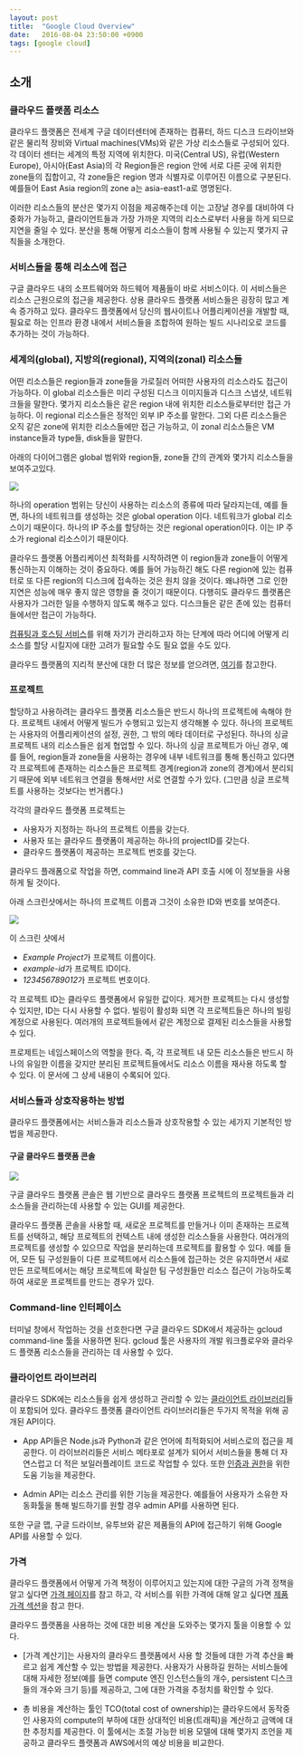 ```yaml
---
layout: post
title:  "Google Cloud Overview"
date:   2016-08-04 23:50:00 +0900
tags: [google cloud]
---
```


## 소개

### 클라우드 플랫폼 리소스

클라우드 플랫폼은 전세계 구글 데이터센터에 존재하는 컴퓨터, 하드 디스크 드라이브와 같은 물리적 장비와 Virtual machines(VMs)와 같은 가상 리소스들로 구성되어 있다. 각 데이터 센터는 세계의 특정 지역에 위치한다. 미국(Central US), 유럽(Western Europe), 아시아(East Asia)의 각 Region들은 region 안에 서로 다른 곳에 위치한 zone들의 집합이고, 각 zone들은 region 명과 식별자로 이루어진 이름으로 구분된다. 예를들어 East Asia region의 zone a는 asia-east1-a로 명명된다.

이러한 리소스들의 분산은 몇가지 이점을 제공해주는데 이는 고장날 경우를 대비하여 다중화가 가능하고, 클라이언트들과 가장 가까운 지역의 리소스로부터 사용을 하게 되므로 지연을 줄일 수 있다. 분산을 통해 어떻게 리소스들이 함께 사용될 수 있는지 몇가지 규칙들을 소개한다.

### 서비스들을 통해 리소스에 접근

구글 클라우드 내의 소프트웨어와 하드웨어 제품들이 바로 서비스이다. 이 서비스들은 리소스 근원으로의 접근을 제공한다. 상용 클라우드 플랫폼 서비스들은 굉장히 많고 계속 증가하고 있다. 클라우드 플랫폼에서 당신의 웹사이트나 어플리케이션을 개발할 때, 필요로 하는 인프라 환경 내에서 서비스들을 조합하여 원하는 빌드 시나리오로 코드를 추가하는 것이 가능하다.

### 세계의(global), 지방의(regional), 지역의(zonal) 리소스들

어떤 리소스들은 region들과 zone들을 가로질러 어떠한 사용자의 리소스라도 접근이 가능하다. 이 global 리소스들은 미리 구성된 디스크 이미지들과 디스크 스냅샷, 네트워크들을 말한다. 몇가지 리소스들은 같은 region 내에 위치한 리소스들로부터만 접근 가능하다. 이 regional 리소스들은 정적인 외부 IP 주소를 말한다. 그외 다른 리소스들은 오직 같은 zone에 위치한 리소스들에만 접근 가능하고, 이 zonal 리소스들은 VM instance들과 type들, disk들을 말한다.

아래의 다이어그램은 global 범위와 region들, zone들 간의 관계와 몇가지 리소스들을 보여주고있다.

![](http://yonghochoi.github.io/images/google-cloud/regions-zones.png)

하나의 operation 범위는 당신이 사용하는 리소스의 종류에 따라 달라지는데, 예를 들면, 하나의 네트워크를 생성하는 것은 global operation 이다. 네트워크가 global 리소스이기 때문이다. 하나의 IP 주소를 할당하는 것은 regional operation이다. 이는 IP 주소가 regional 리소스이기 때문이다.

클라우드 플랫폼 어플리케이션 최적화를 시작하려면 이 region들과 zone들이 어떻게 통신하는지 이해하는 것이 중요하다. 예를 들어 가능하긴 해도 다른 region에 있는 컴퓨터로 또 다른 region의 디스크에 접속하는 것은 원치 않을 것이다. 왜냐하면 그로 인한 지연은 성능에 매우 좋지 않은 영향을 줄 것이기 때문이다. 다행히도 클라우드 플랫폼은 사용자가 그러한 일을 수행하지 않도록 해주고 있다. 디스크들은 같은 존에 있는 컴퓨터들에서만 접근이 가능하다.

[컴퓨팅과 호스팅 서비스]를 위해 자기가 관리하고자 하는 단계에 따라 어디에 어떻게 리소스를 할당 시킬지에 대한 고려가 필요할 수도 필요 없을 수도 있다.

클라우드 플랫폼의 지리적 분산에 대한 더 많은 정보를 얻으려면, [여기]를 참고한다.

### 프로젝트

할당하고 사용하려는 클라우드 플랫폼 리소스들은 반드시 하나의 프로젝트에 속해야 한다. 프로젝트 내에서 어떻게 빌드가 수행되고 있는지 생각해볼 수 있다. 하나의 프로젝트는 사용자의 어플리케이션의 설정, 권한, 그 밖의 메타 데이터로 구성된다. 하나의 싱글 프로젝트 내의 리소스들은 쉽게 협업할 수 있다. 하나의 싱글 프로젝트가 아닌 경우, 예를 들어, region들과 zone들을 사용하는 경우에 내부 네트워크를 통해 통신하고 있다면 각 프로젝트에 존재하는 리소스들은 프로젝트 경계(region과 zone의 경계)에서 분리되기 때문에 외부 네트워크 연결을 통해서만 서로 연결할 수가 있다. (그만큼 싱글 프로젝트를 사용하는 것보다는 번거롭다.)

각각의 클라우드 플랫폼 프로젝트는

* 사용자가 지정하는 하나의 프로젝트 이름을 갖는다.
* 사용자 또는 클라우드 플랫폼이 제공하는 하나의 projectID를 갖는다.
* 클라우드 플랫폼이 제공하는 프로젝트 번호를 갖는다.

클라우드 플래폼으로 작업을 하면, commaind line과 API 호출 시에 이 정보들을 사용하게 될 것이다.

아래 스크린샷에서는 하나의 프로젝트 이름과 그것이 소유한 ID와 번호를 보여준다.

![](http://yonghochoi.github.io/images/google-cloud/console-ids.png)

이 스크린 샷에서

* *Example Project*가 프로젝트 이름이다.
* *example-id*가 프로젝트 ID이다.
* *123456789012*가 프로젝트 번호이다.

각 프로젝트 ID는 클라우드 플랫폼에서 유일한 값이다. 제거한 프로젝트는 다시 생성할 수 있지만, ID는 다시 사용할 수 없다. 빌링이 활성화 되면 각 프로젝트들은 하나의 빌링 계정으로 사용된다. 여러개의 프로젝트들에서 같은 계정으로 결제된 리소스들을 사용할 수 있다.

프로제트는 네임스페이스의 역할을 한다. 즉, 각 프로젝트 내 모든 리소스들은 반드시 하나의 유일한 이름을 갖지만 분리된 프로젝트들에서도 리소스 이름을 재사용 하도록 할 수 있다. 이 문서에 그 상세 내용이 수록되어 있다.

### 서비스들과 상호작용하는 방법

클라우드 플랫폼에서는 서비스들과 리소스들과 상호작용할 수 있는 세가지 기본적인 방법을 제공한다.

#### 구글 클라우드 플랫폼 콘솔

![](http://yonghochoi.github.io/images/google-cloud/console.png)

구글 클라우드 플랫폼 콘솔은 웹 기반으로 클라우드 플랫폼 프로젝트의 프로젝트들과 리소스들을 관리하는데 사용할 수 있는 GUI를 제공한다.

클라우드 플랫폼 콘솔을 사용할 때, 새로운 프로젝트를 만들거나 이미 존재하는 프로젝트를 선택하고, 해당 프로젝트의 컨텍스트 내에 생성한 리소스들을 사용한다. 여러개의 프로젝트를 생성할 수 있으므로 작업을 분리하는데 프로젝트를 활용할 수 있다. 예를 들어, 모든 팀 구성원들이 다른 프로젝트에서 리소스들에 접근하는 것은 유지하면서 새로 만든 프로젝트에서는 해당 프로젝트에 확실한 팀 구성원들만 리소스 접근이 가능하도록 하여 새로운 프로젝트를 만드는 경우가 있다.

### Command-line 인터페이스

터미널 창에서 작업하는 것을 선호한다면 구글 클라우드 SDK에서 제공하는 gcloud command-line 툴을 사용하면 된다. gcloud 툴은 사용자의 개발 워크플로우와 클라우드 플랫폼 리소스들을 관리하는 데 사용할 수 있다.

### 클라이언트 라이브러리

클라우드 SDK에는 리소스들을 쉽게 생성하고 관리할 수 있는 [클라이언트 라이브러리]들이 포함되어 있다. 클라우드 플랫폼 클라이언트 라이브러리들은 두가지 목적을 위해 공개된 API이다.

* App API들은 Node.js과 Python과 같은 언어에 최적화되어 서비스로의 접근을 제공한다. 이 라이브러리들은 서비스 메타포로 설계가 되어서 서비스들을 통해 더 자연스럽고 더 적은 보일러플레이트 코드로 작업할 수 있다. 또한 [인증과 권한]을 위한 도움 기능을 제공한다.

* Admin API는 리소스 관리를 위한 기능을 제공한다. 예를들어 사용자가 소유한 자동화툴을 통해 빌드하기를 원할 경우 admin API를 사용하면 된다.

또한 구글 맵, 구글 드라이브, 유투브와 같은 제품들의 API에 접근하기 위해 Google API를 사용할 수 있다.

### 가격

클라우드 플랫폼에서 어떻게 가격 책정이 이루어지고 있는지에 대한 구글의 가격 정책을 알고 싶다면 [가격 페이지]를 참고 하고, 각 서비스를 위한 가격에 대해 알고 싶다면 [제품 가격 섹션]을 참고 한다.

클라우드 플랫폼을 사용하는 것에 대한 비용 계산을 도와주는 몇가지 툴을 이용할 수 있다.

* [가격 계산기]는 사용자의 클라우드 플랫폼에서 사용 할 것들에 대한 가격 추산을 빠르고 쉽게 계산할 수 있는 방법을 제공한다. 사용자가 사용하길 원하는 서비스들에 대해 자세한 정보(예를 들면 compute 엔진 인스턴스들의 개수, persistent 디스크들의 개수와 크기 등)를 제공하고, 그에 대한 가격을 추정치를 확인할 수 있다.

* 총 비용을 계산하는 툴인 TCO(total cost of ownership)는 클라우드에서 동작중인 사용자의 compute의 부하에 대한 상대적인 비용(트래픽)을 계산하고 금액에 대한 추정치를 제공한다. 이 툴에서는 조절 가능한 비용 모델에 대해 몇가지 조언을 제공하고 클라우드 플랫폼과 AWS에서의 예상 비용을 비교한다.

[컴퓨팅과 호스팅 서비스]: https://cloud.google.com/docs/overview/cloud-platform-services#computing-hosting
[여기]: https://cloud.google.com/docs/geography-and-regions
[클라이언트 라이브러리]: https://cloud.google.com/sdk/cloud-client-libraries
[인증과 권한]: https://cloud.google.com/docs/authentication
[가격 페이지]: https://cloud.google.com/pricing/#principles
[제품 가격 섹션]: https://cloud.google.com/pricing/#pricing
